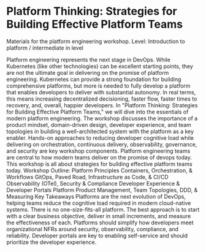 # Platform Thinking: Strategies for Building Effective Platform Teams

Materials for the platform engineering workshop.
Level: Introduction to platform / intermediate in level

Platform engineering represents the next stage in DevOps.
While Kubernetes (like other technologies) can be excellent starting points, they are not the ultimate goal in delivering on the promise of platform engineering. Kubernetes can provide a strong foundation for building comprehensive platforms, but more is needed to fully develop a platform that enables developers to deliver with substantial autonomy. In real terms, this means increasing decentralized decisioning, faster flow, faster times to recovery, and, overall, happier developers.
In "Platform Thinking: Strategies for Building Effective Platform Teams," we will dive into the essentials of modern platform engineering. The workshop discusses the importance of a product mindset, domain-driven design, developer experience, and team topologies in building a well-architected system with the platform as a key enabler. Hands-on approaches to reducing developer cognitive load while delivering on orchestration, continuous delivery, observability, governance, and security are key workshop components.
Platform engineering teams are central to how modern teams deliver on the promise of devops today. This workshop is all about strategies for building effective platform teams today.
Workshop Outline:
Platform Principles
Containers, Orchestration, & Workflows
GitOps, Paved Road, Infrastructure as Code, & CI/CD
Observability (OTel), Security & Compliance
Developer Experience & Developer Portals
Platform Product Management, Team Topologies, DDD, & Measuring
Key Takeaways
Platforms are the next evolution of DevOps, helping teams reduce the cognitive load required in modern cloud-native systems.
There is no one-size-fits-all platform. The best approach is to start with a clear business objective, deliver in small increments, and measure the effectiveness of each.
Platforms should simplify how developers meet organizational NFRs around security, observability, compliance, and reliability.
Developer portals are key to enabling self-service and should prioritize the developer experience.
